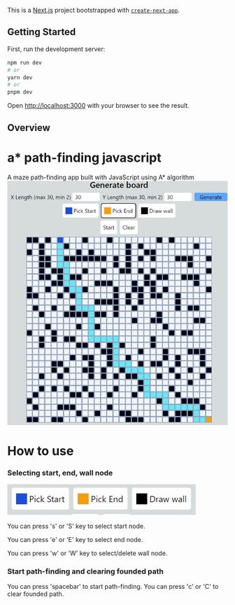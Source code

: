 This is a [Next.js](https://nextjs.org/) project bootstrapped with [`create-next-app`](https://github.com/vercel/next.js/tree/canary/packages/create-next-app).

## Getting Started

First, run the development server:

```bash
npm run dev
# or
yarn dev
# or
pnpm dev
```

Open [http://localhost:3000](http://localhost:3000) with your browser to see the result.

## Overview

# a* path-finding javascript
A maze path-finding app built with JavaScript using A* algorithm
![Full App Overview](/readme-images/app.png "The App")

# How to use

### Selecting start, end, wall node
![Node options](/readme-images/options.png "Node options")

You can press 's' or 'S' key to select start node.

You can press 'e' or 'E' key to select end node.

You can press 'w' or 'W' key to select/delete wall node.


### Start path-finding and clearing founded path
You can press 'spacebar' to start path-finding.
You can press 'c' or 'C' to clear founded path.




